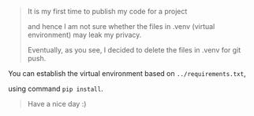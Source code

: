 > It is my first time to publish my code for a project 
>
> and hence I am not sure whether the files in .venv (virtual environment) may leak my privacy.
>
> Eventually, as you see, I decided to delete the files in .venv for git push.

You can establish the virtual environment based on `../requirements.txt`, 

using command ``pip install``.

> Have a nice day :)